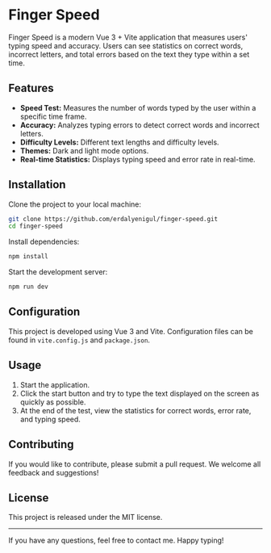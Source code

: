 # Finger Speed

Finger Speed is a modern Vue 3 + Vite application that measures users' typing speed and accuracy. Users can see statistics on correct words, incorrect letters, and total errors based on the text they type within a set time.

## Features
- **Speed Test:** Measures the number of words typed by the user within a specific time frame.
- **Accuracy:** Analyzes typing errors to detect correct words and incorrect letters.
- **Difficulty Levels:** Different text lengths and difficulty levels.
- **Themes:** Dark and light mode options.
- **Real-time Statistics:** Displays typing speed and error rate in real-time.

## Installation

Clone the project to your local machine:

```bash
git clone https://github.com/erdalyenigul/finger-speed.git
cd finger-speed
```

Install dependencies:

```bash
npm install
```

Start the development server:

```bash
npm run dev
```

## Configuration

This project is developed using Vue 3 and Vite. Configuration files can be found in `vite.config.js` and `package.json`.

## Usage

1. Start the application.
2. Click the start button and try to type the text displayed on the screen as quickly as possible.
3. At the end of the test, view the statistics for correct words, error rate, and typing speed.

## Contributing

If you would like to contribute, please submit a pull request. We welcome all feedback and suggestions!

## License

This project is released under the MIT license.

---

If you have any questions, feel free to contact me. Happy typing!

